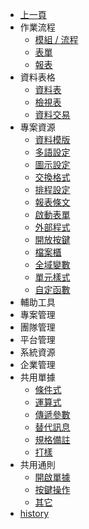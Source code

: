 * [上一頁]({back})
* 作業流程
    * [模組 / 流程]()
    * [表單](FORM/README)
    * [報表]()
* 資料表格
    * [資料表](Physical)
    * [檢視表](Logical)
    * [資料交易](Positing)
* 專案資源
    * [資料模版](Commodule)
    * [多語設定](Multilingual)
    * [圖示設定](Icon/README)
    * [交換格式](Exformat)
    * [排程設定](Schedule)
    * [報表條文](Clause)
    * [啟動表單](StartupForm)
    * [外部程式](ExternalProgram)
    * [開放按鍵](ExternalCallButton)
    * [檔案櫃](FileCabinet)
    * [全域變數](GlobalVariable)
    * [單元樣式](UnitStyle)
    * [自定函數](CustomFunction)
* 輔助工具
* 專案管理
* 團隊管理
* 平台管理
* 系統資源
* 企業管理
* 共用單據
    * [條件式]()
    * [運算式]()
    * [傳遞參數]()
    * [替代訊息]()
    * [規格備註]()
    * [打樣]()
* 共用通則
    * [開啟單據](RulesDialog/README)
    * [按鍵操作](RulesButton/README)
    * [其它](RulesOther/README)
* [history]()